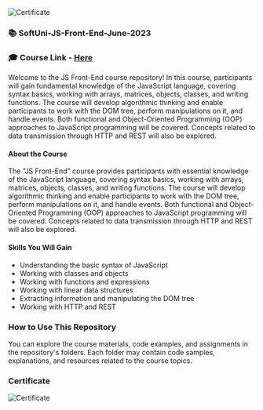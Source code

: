<img src="https://i.imgur.com/sbhrI5Q.png" alt="Certificate"/> 
 
### 📚 SoftUni-JS-Front-End-June-2023

### 🎓 Course Link - [Here](https://softuni.bg/trainings/4113/js-front-end-june-2023)

Welcome to the JS Front-End course repository! In this course, participants will gain fundamental knowledge of the JavaScript language, covering syntax basics, working with arrays, matrices, objects, classes, and writing functions. The course will develop algorithmic thinking and enable participants to work with the DOM tree, perform manipulations on it, and handle events. Both functional and Object-Oriented Programming (OOP) approaches to JavaScript programming will be covered. Concepts related to data transmission through HTTP and REST will also be explored.
 
#### About the Course

The "JS Front-End" course provides participants with essential knowledge of the JavaScript language, covering syntax basics, working with arrays, matrices, objects, classes, and writing functions. The course will develop algorithmic thinking and enable participants to work with the DOM tree, perform manipulations on it, and handle events. Both functional and Object-Oriented Programming (OOP) approaches to JavaScript programming will be covered. Concepts related to data transmission through HTTP and REST will also be explored.

#### Skills You Will Gain

- Understanding the basic syntax of JavaScript
- Working with classes and objects
- Working with functions and expressions
- Working with linear data structures
- Extracting information and manipulating the DOM tree
- Working with HTTP and REST

### How to Use This Repository

You can explore the course materials, code examples, and assignments in the repository's folders. Each folder may contain code samples, explanations, and resources related to the course topics.

### Certificate

![Certificate](https://i.imgur.com/sbhrI5Q.png)
